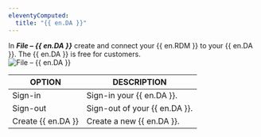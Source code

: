 ```yaml
---
eleventyComputed:
  title: "{{ en.DA }}"
---
```

In ***File – {{ en.DA }}*** create and connect your {{ en.RDM }} to your {{ en.DA }}. The {{ en.DA }} is free for customers.  
![File – {{ en.DA }}](https://webdevolutions.azureedge.net/docs/en/rdm/mac/RDMMac2114.png)

| OPTION             | DESCRIPTION                   |
|--------------------|-------------------------------|
| Sign-in            | Sign-in your {{ en.DA }}.     |
| Sign-out           | Sign-out of your {{ en.DA }}. |
| Create {{ en.DA }} | Create a new {{ en.DA }}.     |
